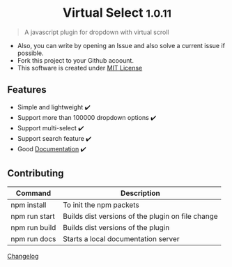 <h1 align="center"> Virtual Select <small>1.0.11</small> </h1>

> A javascript plugin for dropdown with virtual scroll

- Also, you can write by opening an Issue and also solve a current issue if possible.
- Fork this project to your Github acoount.
- This software is created under [MIT License](https://github.com/sa-si-dev/virtual-select/blob/master/LICENSE)

## Features

- Simple and lightweight :heavy_check_mark:
- Support more than 100000 dropdown options :heavy_check_mark:
- Support multi-select :heavy_check_mark:
- Support search feature :heavy_check_mark:
- Good [Documentation](https://sa-si-dev.github.io/virtual-select) :heavy_check_mark:

## Contributing

| Command | Description |
|---------|-------------|
| npm install | To init the npm packets |
| npm run start | Builds dist versions of the plugin on file change |
| npm run build | Builds dist versions of the plugin |
| npm run docs | Starts a local documentation server |

[Changelog](https://github.com/sa-si-dev/virtual-select/releases)

